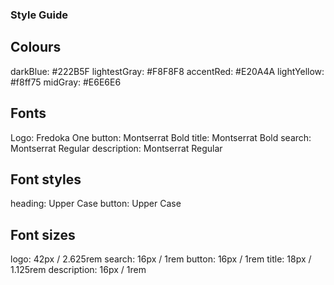### Style Guide

## Colours

darkBlue: #222B5F
lightestGray: #F8F8F8
accentRed: #E20A4A
lightYellow: #f8ff75
midGray: #E6E6E6

## Fonts

Logo: Fredoka One
button: Montserrat Bold
title: Montserrat Bold
search: Montserrat Regular
description: Montserrat Regular

## Font styles

heading: Upper Case
button: Upper Case

## Font sizes

logo: 42px / 2.625rem
search: 16px / 1rem
button: 16px / 1rem
title: 18px / 1.125rem
description: 16px / 1rem


